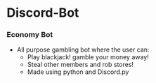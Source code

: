 # Discord-Bot
### Economy Bot
- All purpose gambling bot where the user can: 
  - Play blackjack! gamble your money away! 
  - Steal other members and rob stores!
  - Made using python and Discord.py
